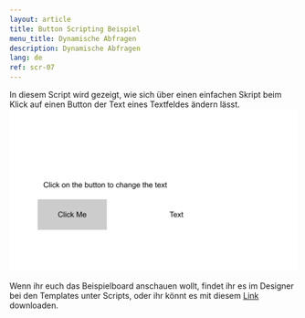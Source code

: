 ```yaml
---
layout: article
title: Button Scripting Beispiel
menu_title: Dynamische Abfragen
description: Dynamische Abfragen
lang: de
ref: scr-07
---
```

In diesem Script wird gezeigt, wie sich über einen einfachen Skript beim Klick auf einen Button der Text eines Textfeldes ändern lässt.
![image_1](/assets/images/scripting/queries/misc_button_script.png)

Wenn ihr euch das Beispielboard anschauen wollt, findet ihr es im Designer bei den Templates unter Scripts, oder ihr könnt es mit diesem [Link](https://github.com/Peakboard/CoolStuff/raw/master/Scripts/ButtonScriptExample/ButtonScriptExample.pbmx "Downloadlink aus Github") downloaden.
